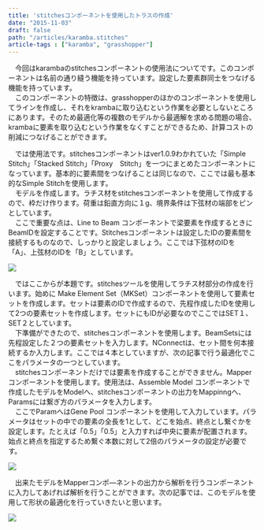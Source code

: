```yaml
---
title: 'stitchesコンポーネントを使用したトラスの作成'
date: "2015-11-03"
draft: false
path: "/articles/karamba.stitches"
article-tags : ["karamba", "grasshopper"]
---
```


　今回はkarambaのstitchesコンポーネントの使用法についてです。このコンポーネントは名前の通り縫う機能を持っています。設定した要素群同士をつなげる機能を持っています。  
　このコンポーネントの特徴は、grasshopperのほかのコンポーネントを使用してラインを作成し、それをkrambaに取り込むという作業を必要としないところにあります。そのため最適化等の複数のモデルから最適解を求める問題の場合、krambaに要素を取り込むという作業をなくすことができるため、計算コストの削減につなげることができます。  
  
  
　では使用法です。stitchesコンポーネントはver1.0.9わかれていた「Simple Stitch」「Stacked Stitch」「Proxy　Stitch」を一つにまとめたコンポーネントになっています。基本的に要素間をつなげることは同じなので、ここでは最も基本的なSimple Stitchを使用します。  
　モデルを作成します。ラチス材をstitchesコンポーネントを使用して作成するので、枠だけ作ります。荷重は鉛直方向に１g、境界条件は下弦材の端部をピンとしています。  
　ここで重要な点は、Line to Beam コンポーネントで梁要素を作成するときにBeamIDを設定することです。Stitchesコンポーネントは設定したIDの要素間を接続するものなので、しっかりと設定しましょう。ここでは下弦材のIDを「A」、上弦材のIDを「B」としています。  
  

[![](http://1.bp.blogspot.com/-q3HqV_VKpeU/VjhIWfGDozI/AAAAAAAAA9E/IeGibE_fmAA/s640/%25E3%2583%25A2%25E3%2583%2587%25E3%2583%25AB%25E3%2581%25AE%25E4%25BD%259C%25E6%2588%2590.JPG)](http://1.bp.blogspot.com/-q3HqV_VKpeU/VjhIWfGDozI/AAAAAAAAA9E/IeGibE_fmAA/s1600/%25E3%2583%25A2%25E3%2583%2587%25E3%2583%25AB%25E3%2581%25AE%25E4%25BD%259C%25E6%2588%2590.JPG)

  
　ではここからが本題です。stitchesツールを使用してラチス材部分の作成を行います。始めに Make Element Set（MKSet）コンポーネントを使用して要素セットを作成します。セットは要素のIDで作成するので、先程作成したIDを使用して2つの要素セットを作成します。セットにもIDが必要なのでここではSET１、SET２としています。  
　下準備ができたので、stitchesコンポーネントを使用します。BeamSetsには先程設定した２つの要素セットを入力します。NConnectは、セット間を何本接続するか入力します。ここでは４本としていますが、次の記事で行う最適化でここをパラメータの一つとしています。  
　stitchesコンポーネントだけでは要素を作成することができません。Mapperコンポーネントを使用します。使用法は、Assemble Model コンポーネントで作成したモデルをModelへ、stitchesコンポーネントの出力をMappinngへ、Paramsには繋ぎ方のパラメータを入力します。  
　ここでParamへはGene Pool コンポーネントを使用して入力しています。パラメータはセットの中での要素の全長を1として、どこを始点、終点とし繋ぐかを設定します。たとえば「0.5」「0.5」と入力すれば中央に要素が配置されます。始点と終点を指定するため繋ぐ本数に対して2倍のパラメータの設定が必要です。  
  

[![](http://1.bp.blogspot.com/-HwN-jr1hGS4/VjhLrzaPePI/AAAAAAAAA9Q/3kpiTW7L9u0/s640/stitches%25E3%2582%25B3%25E3%2583%25B3%25E3%2583%259D%25E3%2583%25BC%25E3%2583%258D%25E3%2583%25B3%25E3%2583%2588.JPG)](http://1.bp.blogspot.com/-HwN-jr1hGS4/VjhLrzaPePI/AAAAAAAAA9Q/3kpiTW7L9u0/s1600/stitches%25E3%2582%25B3%25E3%2583%25B3%25E3%2583%259D%25E3%2583%25BC%25E3%2583%258D%25E3%2583%25B3%25E3%2583%2588.JPG)

  
  
　出来たモデルをMapperコンポ―ネントの出力から解析を行うコンポーネントに入力してあげれば解析を行うことができます。次の記事では、このモデルを使用して形状の最適化を行っていきたいと思います。  
  

[![](http://1.bp.blogspot.com/-f3KyLlT6ryQ/VjhRi0a-KEI/AAAAAAAAA9g/I16B6uX8CJw/s640/%25E8%25A7%25A3%25E6%259E%2590.JPG)](http://1.bp.blogspot.com/-f3KyLlT6ryQ/VjhRi0a-KEI/AAAAAAAAA9g/I16B6uX8CJw/s1600/%25E8%25A7%25A3%25E6%259E%2590.JPG)